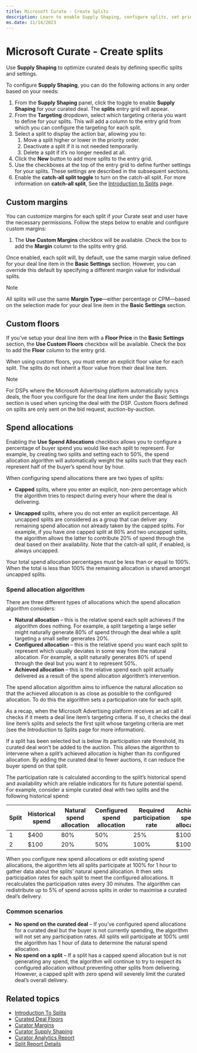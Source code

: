 ```yaml
---
title: Microsoft Curate - Create Splits
description: Learn to enable Supply Shaping, configure splits, set priorities, and activate the catch-all split in the Supply Shaping panel.
ms.date: 11/14/2023
---
```


# Microsoft Curate - Create splits

Use **Supply Shaping** to optimize curated deals by defining specific splits and settings.

To configure **Supply Shaping**, you can do the following actions in any order based on your needs:

1. From the **Supply Shaping** panel, click the toggle to enable **Supply Shaping** for your curated deal. The **splits** entry grid will appear.
1. From the **Targeting** dropdown, select which targeting criteria you want to define for your splits. This will add a column to the entry grid from which you can configure the targeting for each split.
1. Select a split to display the action bar, allowing you to:
    1. Move a split higher or lower in the priority order.
    1. Deactivate a split if it is not needed temporarily.
    1. Delete a split if it’s no longer needed at all.
1. Click the **New** button to add more splits to the entry grid.
1. Use the checkboxes at the top of the entry grid to define further settings for your splits. These settings are described in the subsequent sections.
1. Enable the **catch-all split toggle** to turn on the catch-all split. For more information on **catch-all split**, See the [Introduction to Splits](intro-to-splits.md) page.

## Custom margins

You can customize margins for each split if your Curate seat and user have the necessary permissions.
Follow the steps below to enable and configure custom margins:

1. The **Use Custom Margins** checkbox will be available. Check the box to add the **Margin** column to the splits entry grid.

Once enabled, each split will, by default, use the same margin value defined for your deal line item in the **Basic Settings** section. However, you can override this default by specifying a different margin value for individual splits.

> [!NOTE]
> All splits will use the same **Margin Type**—either percentage or CPM—based on the selection made for your deal line item in the **Basic Settings** section.

## Custom floors

If you’ve setup your deal line item with a **Floor Price** in the **Basic Settings** section, the **Use Custom Floors** checkbox will be available. Check the box to add the **Floor** column to the entry grid.

When using custom floors, you must enter an explicit floor value for each split. The splits do not inherit a floor value from their deal line item.

> [!NOTE]
> For DSPs where the Microsoft Advertising platform automatically syncs deals, the floor you configure for the deal line item under the Basic Settings section is used when syncing the deal with the DSP. Custom floors defined on splits are only sent on the bid request, auction-by-auction.

## Spend allocations

Enabling the **Use Spend Allocations** checkbox allows you to configure a percentage of buyer spend you would like each split to represent. For example, by creating two splits and setting each to 50%, the spend allocation algorithm will automatically weight the splits such that they each represent half of the buyer’s spend hour by hour.

When configuring spend allocations there are two types of splits:

- **Capped** splits, where you enter an explicit, non-zero percentage which the algorithm tries to respect during every hour where the deal is delivering.

- **Uncapped** splits, where you do not enter an explicit percentage. All uncapped splits are considered as a group that can deliver any remaining spend allocation not already taken by the capped splits. For example, if you have one capped split at 80% and two uncapped splits, the algorithm allows the latter to contribute 20% of spend through the deal based on their availability. Note that the catch-all split, if enabled, is always uncapped.

Your total spend allocation percentages must be less than or equal to 100%. When the total is less than 100% the remaining allocation is shared amongst uncapped splits.

### Spend allocation algorithm

There are three different types of allocations which the spend allocation algorithm considers:

- **Natural allocation** – this is the relative spend each split achieves if the algorithm does nothing. For example, a split targeting a large seller might naturally generate 80% of spend through the deal while a split targeting a small seller generates 20%.
- **Configured allocation** – this is the relative spend you want each split to represent which usually deviates in some way from the natural allocation. For example, a split naturally generates 80% of spend through the deal but you want it to represent 50%.
- **Achieved allocation** – this is the relative spend each split actually delivered as a result of the spend allocation algorithm’s intervention.

The spend allocation algorithm aims to influence the natural allocation so that the achieved allocation is as close as possible to the configured allocation. To do this the algorithm sets a participation rate for each split.

As a recap, when the Microsoft Advertising platform receives an ad call it checks if it meets a deal line item’s targeting criteria. If so, it checks the deal line item’s splits and selects the first split whose targeting criteria are met (see the Introduction to Splits page for more information).

If a split has been selected but is below its participation rate threshold, its curated deal won’t be added to the auction. This allows the algorithm to intervene when a split’s achieved allocation is higher than its configured allocation. By adding the curated deal to fewer auctions, it can reduce the buyer spend on that split.

The participation rate is calculated according to the split’s historical spend and availability which are reliable indicators for its future potential spend. For example, consider a simple curated deal with two splits and the following historical spend:

|Split|Historical spend|Natural spend allocation|Configured spend allocation|Required participation rate| Achieved spend allocation|
|---|---|---|---|---|---|
| 1  | $400  | 80% | 50% | 25%| $100 |
| 2  | $100  | 20% | 50% | 100%| $100|

When you configure new spend allocations or edit existing spend allocations, the algorithm lets all splits participate at 100% for 1 hour to gather data about the splits’ natural spend allocation. It then sets participation rates for each split to meet the configured allocations. It recalculates the participation rates every 30 minutes. The algorithm can redistribute up to 5% of spend across splits in order to maximise a curated deal’s delivery.

### Common scenarios

- **No spend on the curated deal** – If you’ve configured spend allocations for a curated deal but the buyer is not currently spending, the algorithm will not set any participation rates. All splits will participate at 100% until the algorithm has 1 hour of data to determine the natural spend allocation.
- **No spend on a split** – If a split has a capped spend allocation but is not generating any spend, the algorithm will continue to try to respect its configured allocation without preventing other splits from delivering. However, a capped split with zero spend will severely limit the curated deal’s overall delivery.

## Related topics

- [Introduction To Splits](intro-to-splits.md)
- [Curated Deal Floors](curated-deal-floors.md)
- [Curator Margins](curator-margins.md)
- [Curator Supply Shaping](curator-supply-shaping.md)
- [Curator Analytics Report](curator-analytics-report.md)
- [Split Report Details](report-on-splits.md)
